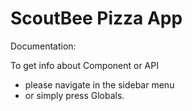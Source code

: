 # ScoutBee Pizza App

Documentation:

To get info about Component or API 
- please navigate in the sidebar menu
- or simply press Globals.
